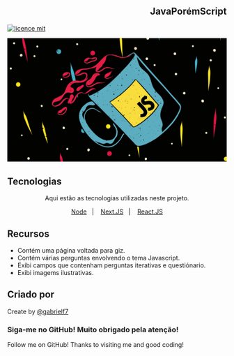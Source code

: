 <div align="right" border-bottom:"3px solid #ffee58">
  
  <h2>JavaPorémScript</h2>
  
</div>

[![licence mit](https://img.shields.io/badge/licence-MIT-yellow.svg)](https://github.com/gabrielf7/javaporemscript/blob/main/LICENSE)

![Background do Projeto](https://github.com/gabrielf7/javaporemscript/blob/main/src/assets/cafejs-web.jpg)

## Tecnologias 

<div align="center">
  
  <p> Aqui estão as tecnologias utilizadas neste projeto. </p>
  
</div>
 
<p align="center">
  <a href="https://nodejs.org/en/download/">Node</a>&nbsp;&nbsp;&nbsp;|&nbsp;&nbsp;&nbsp;
  <a href="https://nextjs.org/">Next.JS</a>&nbsp;&nbsp;&nbsp;|&nbsp;&nbsp;&nbsp;
  <a href="https://reactjs.org">React.JS</a>
</p>

## Recursos
 
  - Contém uma página voltada para giz.
  - Contém várias perguntas envolvendo o tema Javascript.
  - Exibi campos que contenham perguntas iterativas e questiónario.
  - Exibi imagems ilustrativas.

## Criado por 

Create by [@gabrielf7](https://github.com/gabrielf7)

### Siga-me no GitHub! Muito obrigado pela atenção!
Follow me on GitHub! Thanks to visiting me and good coding!
